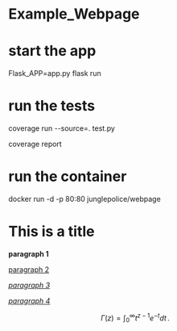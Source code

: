 # Example_Webpage
# start the app
Flask_APP=app.py flask run
# run the tests
coverage run --source=. test.py

coverage report  

# run the container
docker run -d -p 80:80 junglepolice/webpage


# This is a title

**paragraph 1**

[paragraph 2](https://www.google.com)

[*paragraph 3*](https://www.linkedin.com)

*[paragraph 4](https://www.bing.com)*

$$
\Gamma(z) = \int_0^\infty t^{z-1}e^{-t}dt\,.
$$
